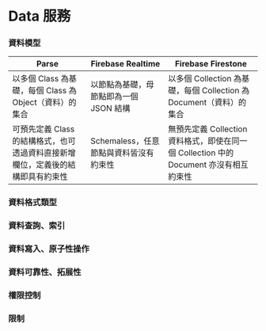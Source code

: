 # Data 服務

### 資料模型

| Parse | Firebase Realtime | Firebase Firestone |
| --- | --- | --- |
| 以多個 Class 為基礎，每個 Class 為 Object（資料）的集合 | 以節點為基礎，母節點即為一個 JSON 結構 | 以多個 Collection 為基礎，每個 Collection 為 Document（資料）的集合 |
| 可預先定義 Class 的結構格式，也可透過資料直接新增欄位，定義後的結構即具有約束性 | Schemaless，任意節點與資料皆沒有約束性  | 無預先定義 Collection 資料格式，即使在同一個 Collection 中的 Document 亦沒有相互約束性 |

### 資料格式類型
### 資料查詢、索引
### 資料寫入、原子性操作
### 資料可靠性、拓展性
### 權限控制
### 限制